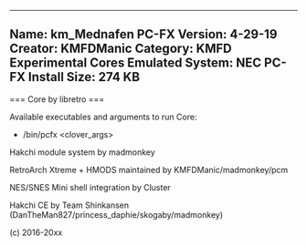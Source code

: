 -----------------------
Name: km_Mednafen PC-FX
Version: 4-29-19
Creator: KMFDManic
Category: KMFD Experimental Cores
Emulated System: NEC PC-FX
Install Size: 274 KB
-----------------------
=== Core by libretro ===

Available executables and arguments to run Core:
- /bin/pcfx <rom> <clover_args>

Hakchi module system by madmonkey

RetroArch Xtreme + HMODS maintained by KMFDManic/madmonkey/pcm

NES/SNES Mini shell integration by Cluster

Hakchi CE by Team Shinkansen (DanTheMan827/princess_daphie/skogaby/madmonkey)

(c) 2016-20xx
